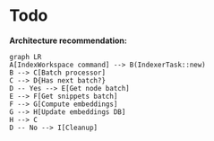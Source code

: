 # Todo

**Architecture recommendation:**

```mermaid
graph LR
A[IndexWorkspace command] --> B(IndexerTask::new)
B --> C[Batch processor]
C --> D{Has next batch?}
D -- Yes --> E[Get node batch]
E --> F[Get snippets batch]
F --> G[Compute embeddings]
G --> H[Update embeddings DB]
H --> C
D -- No --> I[Cleanup]

```
